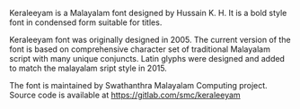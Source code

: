 Keraleeyam is a Malayalam font designed by Hussain K. H. It is a bold style font in condensed form suitable for titles.

Keraleeyam font was originally designed in 2005. The current version of the font is based on comprehensive character set of traditional Malayalam script with many unique conjuncts. Latin glyphs were designed and added to match the malayalam sript style in 2015.

The font is maintained by Swathanthra Malayalam Computing project. Source code is available at https://gitlab.com/smc/keraleeyam